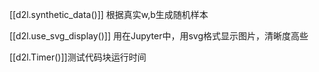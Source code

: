 [[d2l.synthetic_data()]] 根据真实w,b生成随机样本

[[d2l.use_svg_display()]] 用在Jupyter中，用svg格式显示图片，清晰度高些

[[d2l.Timer()]]测试代码块运行时间

